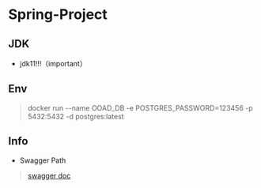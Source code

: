 # Spring-Project

## JDK

- jdk11!!!（important）

## Env

> docker run --name OOAD_DB -e POSTGRES_PASSWORD=123456 -p 5432:5432 -d postgres:latest

## Info

- Swagger Path

> [swagger doc](http://localhost:8082/swagger-ui/index.html)
